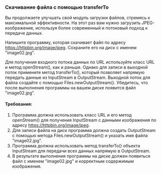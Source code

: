 
### Скачивание файла с помощью transferTo

Вы продолжаете улучшать свой модуль загрузки файлов, стремясь к максимальной эффективности. На этот раз вам нужно загрузить JPEG-изображение, используя более современный и потоковый подход к передаче данных.

Напишите программу, которая скачивает файл по адресу https://httpbin.org/image/jpeg. Сохраните его на диск с именем "image02.jpg".

Для получения входного потока данных по URL используйте класс URL и метод openStream(), как и раньше. Однако для записи в выходной поток примените метод transferTo(), который позволяет напрямую передать данные из InputStream в OutputStream. Выходной поток для файла создайте с помощью Files.newOutputStream(). Убедитесь, что после выполнения программы на вашем диске появится файл "image02.jpg".

#### Требования:
1. Программа должна использовать класс URL и его метод openStream() для получения InputStream с данными изображения по адресу https://httpbin.org/image/jpeg.
2. Для записи файла на диск программа должна создать OutputStream с помощью метода Files.newOutputStream() и указать имя файла "image02.jpg".
3. Программа должна использовать метод transferTo() объекта InputStream для передачи всех данных напрямую в OutputStream.
4. В результате выполнения программы на диске должен появиться файл с именем "image02.jpg" и корректным содержимым изображения.